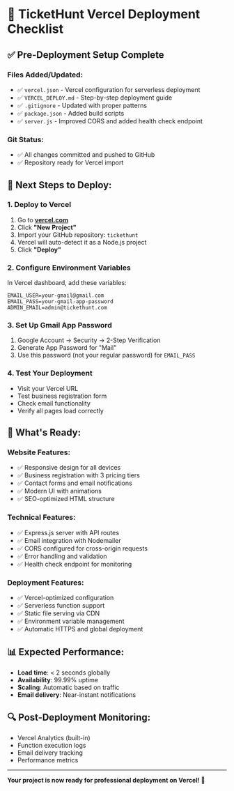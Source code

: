 # 🚀 TicketHunt Vercel Deployment Checklist

## ✅ Pre-Deployment Setup Complete

### Files Added/Updated:
- ✅ `vercel.json` - Vercel configuration for serverless deployment
- ✅ `VERCEL_DEPLOY.md` - Step-by-step deployment guide
- ✅ `.gitignore` - Updated with proper patterns
- ✅ `package.json` - Added build scripts
- ✅ `server.js` - Improved CORS and added health check endpoint

### Git Status:
- ✅ All changes committed and pushed to GitHub
- ✅ Repository ready for Vercel import

## 🔄 Next Steps to Deploy:

### 1. Deploy to Vercel
1. Go to **[vercel.com](https://vercel.com)**
2. Click **"New Project"**
3. Import your GitHub repository: `tickethunt`
4. Vercel will auto-detect it as a Node.js project
5. Click **"Deploy"**

### 2. Configure Environment Variables
In Vercel dashboard, add these variables:
```
EMAIL_USER=your-gmail@gmail.com
EMAIL_PASS=your-gmail-app-password
ADMIN_EMAIL=admin@tickethunt.com
```

### 3. Set Up Gmail App Password
1. Google Account → Security → 2-Step Verification
2. Generate App Password for "Mail"
3. Use this password (not your regular password) for `EMAIL_PASS`

### 4. Test Your Deployment
- Visit your Vercel URL
- Test business registration form
- Check email functionality
- Verify all pages load correctly

## 🎯 What's Ready:

### Website Features:
- ✅ Responsive design for all devices
- ✅ Business registration with 3 pricing tiers
- ✅ Contact forms and email notifications
- ✅ Modern UI with animations
- ✅ SEO-optimized HTML structure

### Technical Features:
- ✅ Express.js server with API routes
- ✅ Email integration with Nodemailer
- ✅ CORS configured for cross-origin requests
- ✅ Error handling and validation
- ✅ Health check endpoint for monitoring

### Deployment Features:
- ✅ Vercel-optimized configuration
- ✅ Serverless function support
- ✅ Static file serving via CDN
- ✅ Environment variable management
- ✅ Automatic HTTPS and global deployment

## 📊 Expected Performance:
- **Load time**: < 2 seconds globally
- **Availability**: 99.99% uptime
- **Scaling**: Automatic based on traffic
- **Email delivery**: Near-instant notifications

## 🔍 Post-Deployment Monitoring:
- Vercel Analytics (built-in)
- Function execution logs
- Email delivery tracking
- Performance metrics

---

**Your project is now ready for professional deployment on Vercel! 🎉**
